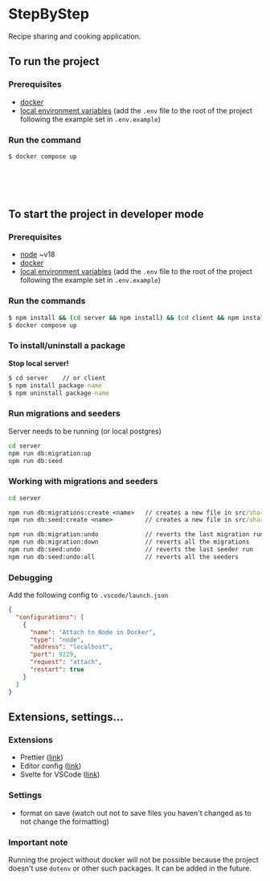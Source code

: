 # StepByStep

Recipe sharing and cooking application.

## To run the project

### Prerequisites

- [docker](https://www.docker.com/products/docker-desktop/)
- [local environment variables](https://medium.com/chingu/an-introduction-to-environment-variables-and-how-to-use-them-f602f66d15fa) (add the `.env` file to the root of the project following the example set in `.env.example`)

### Run the command

```cmd
$ docker compose up
```

</br></br></br>

## To start the project in developer mode

### Prerequisites

- [node](https://nodejs.org/en/download/) ~v18
- [docker](https://www.docker.com/products/docker-desktop/)
- [local environment variables](https://medium.com/chingu/an-introduction-to-environment-variables-and-how-to-use-them-f602f66d15fa) (add the `.env` file to the root of the project following the example set in `.env.example`)

### Run the commands

```cmd
$ npm install && (cd server && npm install) && (cd client && npm install)
$ docker compose up
```

### To install/uninstall a package

**Stop local server!**

```cmd
$ cd server    // or client
$ npm install package-name
$ npm uninstall package-name
```

### Run migrations and seeders

Server needs to be running (or local postgres)

```cmd
cd server
npm run db:migration:up
npm run db:seed
```

### Working with migrations and seeders

```cmd
cd server

npm run db:migrations:create <name>   // creates a new file in src/shared/database/migrations(look at current migrations for reference)
npm run db:seed:create <name>         // creates a new file in src/shared/database/seeders (look at current seeders for reference)

npm run db:migration:undo             // reverts the last migration run
npm run db:migration:down             // reverts all the migrations
npm run db:seed:undo                  // reverts the last seeder run
npm run db:seed:undo:all              // reverts all the seeders
```

### Debugging

Add the following config to `.vscode/launch.json`

```json
{
  "configurations": [
    {
      "name": "Attach to Node in Docker",
      "type": "node",
      "address": "localhost",
      "port": 9229,
      "request": "attach",
      "restart": true
    }
  ]
}
```

## Extensions, settings...

### Extensions

- Prettier ([link](https://marketplace.visualstudio.com/items?itemName=esbenp.prettier-vscode))
- Editor config ([link](https://marketplace.visualstudio.com/items?itemName=EditorConfig.EditorConfig))
- Svelte for VSCode ([link](https://marketplace.visualstudio.com/items?itemName=svelte.svelte-vscode))

### Settings

- format on save (watch out not to save files you haven't changed as to not change the formatting)

### Important note

Running the project without docker will not be possible because the project doesn't use `dotenv` or other such packages. It can be added in the future.
